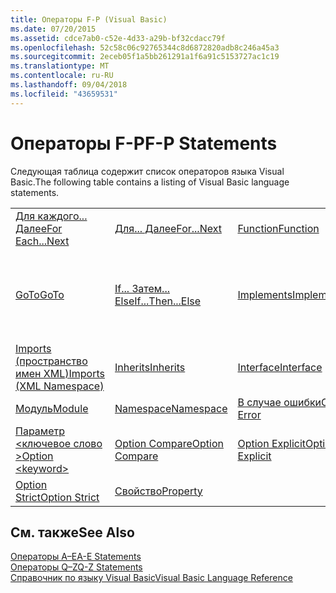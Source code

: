 ```yaml
---
title: Операторы F-P (Visual Basic)
ms.date: 07/20/2015
ms.assetid: cdce7ab0-c52e-4d33-a29b-bf32cdacc79f
ms.openlocfilehash: 52c58c06c92765344c8d6872820adb8c246a45a3
ms.sourcegitcommit: 2eceb05f1a5bb261291a1f6a91c5153727ac1c19
ms.translationtype: MT
ms.contentlocale: ru-RU
ms.lasthandoff: 09/04/2018
ms.locfileid: "43659531"
---
```

# <a name="f-p-statements"></a><span data-ttu-id="c2739-102">Операторы F-P</span><span class="sxs-lookup"><span data-stu-id="c2739-102">F-P Statements</span></span>
<span data-ttu-id="c2739-103">Следующая таблица содержит список операторов языка Visual Basic.</span><span class="sxs-lookup"><span data-stu-id="c2739-103">The following table contains a listing of Visual Basic language statements.</span></span>  
  
|||||  
|---|---|---|---|  
|[<span data-ttu-id="c2739-104">Для каждого... Далее</span><span class="sxs-lookup"><span data-stu-id="c2739-104">For Each...Next</span></span>](../../../visual-basic/language-reference/statements/for-each-next-statement.md)|[<span data-ttu-id="c2739-105">Для... Далее</span><span class="sxs-lookup"><span data-stu-id="c2739-105">For...Next</span></span>](../../../visual-basic/language-reference/statements/for-next-statement.md)|[<span data-ttu-id="c2739-106">Function</span><span class="sxs-lookup"><span data-stu-id="c2739-106">Function</span></span>](../../../visual-basic/language-reference/statements/function-statement.md)|[<span data-ttu-id="c2739-107">Get</span><span class="sxs-lookup"><span data-stu-id="c2739-107">Get</span></span>](../../../visual-basic/language-reference/statements/get-statement.md)|  
|[<span data-ttu-id="c2739-108">GoTo</span><span class="sxs-lookup"><span data-stu-id="c2739-108">GoTo</span></span>](../../../visual-basic/language-reference/statements/goto-statement.md)|[<span data-ttu-id="c2739-109">If... Затем... Else</span><span class="sxs-lookup"><span data-stu-id="c2739-109">If...Then...Else</span></span>](../../../visual-basic/language-reference/statements/if-then-else-statement.md)|[<span data-ttu-id="c2739-110">Implements</span><span class="sxs-lookup"><span data-stu-id="c2739-110">Implements</span></span>](../../../visual-basic/language-reference/statements/implements-statement.md)|[<span data-ttu-id="c2739-111">Imports (тип и пространство имен .NET)</span><span class="sxs-lookup"><span data-stu-id="c2739-111">Imports (.NET Namespace and Type)</span></span>](../../../visual-basic/language-reference/statements/imports-statement-net-namespace-and-type.md)|  
|[<span data-ttu-id="c2739-112">Imports (пространство имен XML)</span><span class="sxs-lookup"><span data-stu-id="c2739-112">Imports (XML Namespace)</span></span>](../../../visual-basic/language-reference/statements/imports-statement-xml-namespace.md)|[<span data-ttu-id="c2739-113">Inherits</span><span class="sxs-lookup"><span data-stu-id="c2739-113">Inherits</span></span>](../../../visual-basic/language-reference/statements/inherits-statement.md)|[<span data-ttu-id="c2739-114">Interface</span><span class="sxs-lookup"><span data-stu-id="c2739-114">Interface</span></span>](../../../visual-basic/language-reference/statements/interface-statement.md)|[<span data-ttu-id="c2739-115">Mid</span><span class="sxs-lookup"><span data-stu-id="c2739-115">Mid</span></span>](../../../visual-basic/language-reference/statements/mid-statement.md)|  
|[<span data-ttu-id="c2739-116">Модуль</span><span class="sxs-lookup"><span data-stu-id="c2739-116">Module</span></span>](../../../visual-basic/language-reference/statements/module-statement.md)|[<span data-ttu-id="c2739-117">Namespace</span><span class="sxs-lookup"><span data-stu-id="c2739-117">Namespace</span></span>](../../../visual-basic/language-reference/statements/namespace-statement.md)|[<span data-ttu-id="c2739-118">В случае ошибки</span><span class="sxs-lookup"><span data-stu-id="c2739-118">On Error</span></span>](../../../visual-basic/language-reference/statements/on-error-statement.md)|[<span data-ttu-id="c2739-119">Operator</span><span class="sxs-lookup"><span data-stu-id="c2739-119">Operator</span></span>](../../../visual-basic/language-reference/statements/operator-statement.md)|  
|[<span data-ttu-id="c2739-120">Параметр \<ключевое слово ></span><span class="sxs-lookup"><span data-stu-id="c2739-120">Option \<keyword></span></span>](../../../visual-basic/language-reference/statements/option-keyword-statement.md)|[<span data-ttu-id="c2739-121">Option Compare</span><span class="sxs-lookup"><span data-stu-id="c2739-121">Option Compare</span></span>](../../../visual-basic/language-reference/statements/option-compare-statement.md)|[<span data-ttu-id="c2739-122">Option Explicit</span><span class="sxs-lookup"><span data-stu-id="c2739-122">Option Explicit</span></span>](../../../visual-basic/language-reference/statements/option-explicit-statement.md)|[<span data-ttu-id="c2739-123">Option Infer</span><span class="sxs-lookup"><span data-stu-id="c2739-123">Option Infer</span></span>](../../../visual-basic/language-reference/statements/option-infer-statement.md)|  
|[<span data-ttu-id="c2739-124">Option Strict</span><span class="sxs-lookup"><span data-stu-id="c2739-124">Option Strict</span></span>](../../../visual-basic/language-reference/statements/option-strict-statement.md)|[<span data-ttu-id="c2739-125">Свойство</span><span class="sxs-lookup"><span data-stu-id="c2739-125">Property</span></span>](../../../visual-basic/language-reference/statements/property-statement.md)|||  
  
## <a name="see-also"></a><span data-ttu-id="c2739-126">См. также</span><span class="sxs-lookup"><span data-stu-id="c2739-126">See Also</span></span>  
 [<span data-ttu-id="c2739-127">Операторы A–E</span><span class="sxs-lookup"><span data-stu-id="c2739-127">A-E Statements</span></span>](../../../visual-basic/language-reference/statements/a-e-statements.md)  
 [<span data-ttu-id="c2739-128">Операторы Q–Z</span><span class="sxs-lookup"><span data-stu-id="c2739-128">Q-Z Statements</span></span>](../../../visual-basic/language-reference/statements/q-z-statements.md)  
 [<span data-ttu-id="c2739-129">Справочник по языку Visual Basic</span><span class="sxs-lookup"><span data-stu-id="c2739-129">Visual Basic Language Reference</span></span>](../../../visual-basic/language-reference/index.md)
